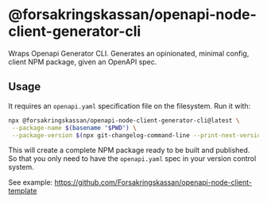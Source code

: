# @forsakringskassan/openapi-node-client-generator-cli

Wraps Openapi Generator CLI. Generates an opinionated, minimal config, client NPM package, given an OpenAPI spec.

## Usage

It requires an `openapi.yaml` specification file on the filesystem. Run it with:

```sh
npx @forsakringskassan/openapi-node-client-generator-cli@latest \
 --package-name $(basename "$PWD") \
 --package-version $(npx git-changelog-command-line --print-next-version)
```

This will create a complete NPM package ready to be built and published. So that you only need to have the `openapi.yaml` spec in your version control system.

See example: https://github.com/Forsakringskassan/openapi-node-client-template
